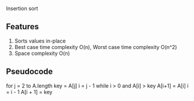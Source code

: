 Insertion sort

Features
------------------------------------
1. Sorts values in-place
2. Best case time complexity O(n), Worst case time complexity O(n^2)
3. Space complexity O(n)

Pseudocode
------------------------------------
for j = 2 to A.length
    key = A[j]
    i = j - 1
    while i > 0 and A[i] > key
        A[i+1] = A[i]
        i = i - 1
    A[i + 1] = key
